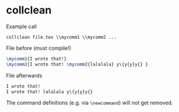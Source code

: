 # collclean

Example call

```
collclean file.tex \\mycomm1 \\mycomm2 ...
```

File before (must compile!)

```tex
\mycomm1{I wrote that!}
\mycomm2{I wrote that! \mycomm2{lalalala} y\{y{y}y{} }
```


File afterwards 

```tex
I wrote that!
I wrote that! lalalala y\{y{y}y{} 
```

The command definitions (e.g. via `\newcommand`) will not get removed.
